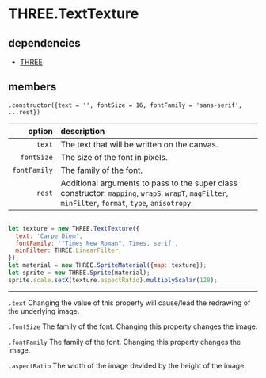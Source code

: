 # THREE.TextTexture





## dependencies

- [THREE](https://github.com/mrdoob/three.js)

## members

`.constructor({text = '', fontSize = 16, fontFamily = 'sans-serif', ...rest})`

| option | description |
| ---: | :--- |
| `text` | The text that will be written on the canvas. |
| `fontSize` | The size of the font in pixels. |
| `fontFamily` | The family of the font. |
| `rest` | Additional arguments to pass to the super class constructor: `mapping`, `wrapS`, `wrapT`, `magFilter`, `minFilter`, `format`, `type`, `anisotropy`. |

```javascript

let texture = new THREE.TextTexture({
  text: 'Carpe Diem',
  fontFamily: '"Times New Roman", Times, serif',
  minFilter: THREE.LinearFilter,
});
let material = new THREE.SpriteMaterial({map: texture});
let sprite = new THREE.Sprite(material);
sprite.scale.setX(texture.aspectRatio).multiplyScalar(128);

```

---

`.text` Changing the value of this property will cause/lead the redrawing of the underlying image.

`.fontSize` The family of the font. Changing this property changes the image.

`.fontFamily` The family of the font. Changing this property changes the image.

`.aspectRatio` The width of the image devided by the height of the image.
